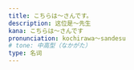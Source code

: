 ```yaml
---
title: こちらは～さんです。
description: 这位是～先生
kana: こちらは～さんです
pronunciation: kochirawa〜sandesu
# tone: 中高型（なかがた）
type: 名词
---
```

